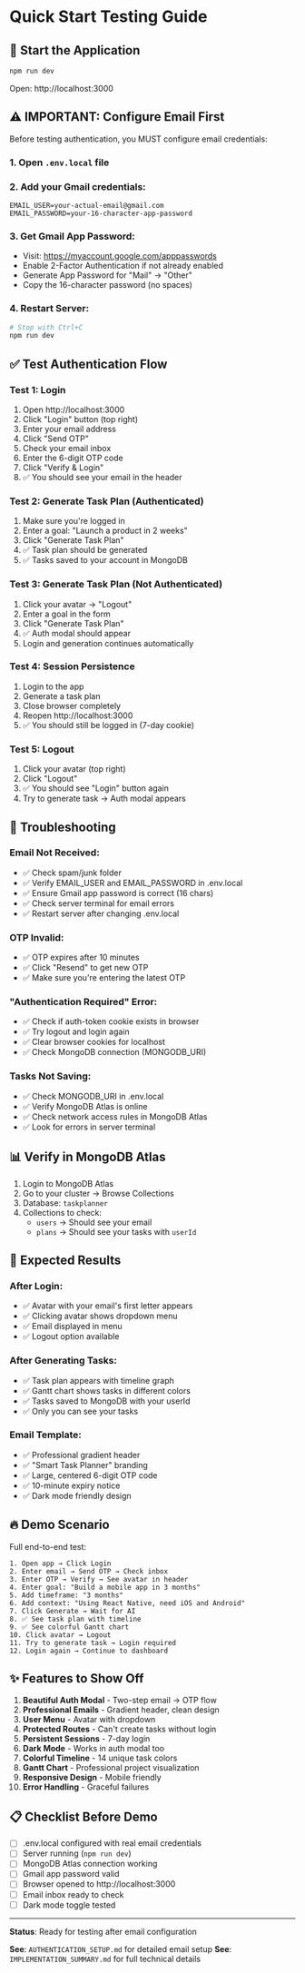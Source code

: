 # Quick Start Testing Guide

## 🚀 Start the Application

```bash
npm run dev
```

Open: http://localhost:3000

## ⚠️ IMPORTANT: Configure Email First

Before testing authentication, you MUST configure email credentials:

### 1. Open `.env.local` file

### 2. Add your Gmail credentials:

```env
EMAIL_USER=your-actual-email@gmail.com
EMAIL_PASSWORD=your-16-character-app-password
```

### 3. Get Gmail App Password:

- Visit: https://myaccount.google.com/apppasswords
- Enable 2-Factor Authentication if not already enabled
- Generate App Password for "Mail" → "Other"
- Copy the 16-character password (no spaces)

### 4. Restart Server:

```bash
# Stop with Ctrl+C
npm run dev
```

## ✅ Test Authentication Flow

### Test 1: Login

1. Open http://localhost:3000
2. Click "Login" button (top right)
3. Enter your email address
4. Click "Send OTP"
5. Check your email inbox
6. Enter the 6-digit OTP code
7. Click "Verify & Login"
8. ✅ You should see your email in the header

### Test 2: Generate Task Plan (Authenticated)

1. Make sure you're logged in
2. Enter a goal: "Launch a product in 2 weeks"
3. Click "Generate Task Plan"
4. ✅ Task plan should be generated
5. ✅ Tasks saved to your account in MongoDB

### Test 3: Generate Task Plan (Not Authenticated)

1. Click your avatar → "Logout"
2. Enter a goal in the form
3. Click "Generate Task Plan"
4. ✅ Auth modal should appear
5. Login and generation continues automatically

### Test 4: Session Persistence

1. Login to the app
2. Generate a task plan
3. Close browser completely
4. Reopen http://localhost:3000
5. ✅ You should still be logged in (7-day cookie)

### Test 5: Logout

1. Click your avatar (top right)
2. Click "Logout"
3. ✅ You should see "Login" button again
4. Try to generate task → Auth modal appears

## 🐛 Troubleshooting

### Email Not Received:

- ✅ Check spam/junk folder
- ✅ Verify EMAIL_USER and EMAIL_PASSWORD in .env.local
- ✅ Ensure Gmail app password is correct (16 chars)
- ✅ Check server terminal for email errors
- ✅ Restart server after changing .env.local

### OTP Invalid:

- ✅ OTP expires after 10 minutes
- ✅ Click "Resend" to get new OTP
- ✅ Make sure you're entering the latest OTP

### "Authentication Required" Error:

- ✅ Check if auth-token cookie exists in browser
- ✅ Try logout and login again
- ✅ Clear browser cookies for localhost
- ✅ Check MongoDB connection (MONGODB_URI)

### Tasks Not Saving:

- ✅ Check MONGODB_URI in .env.local
- ✅ Verify MongoDB Atlas is online
- ✅ Check network access rules in MongoDB Atlas
- ✅ Look for errors in server terminal

## 📊 Verify in MongoDB Atlas

1. Login to MongoDB Atlas
2. Go to your cluster → Browse Collections
3. Database: `taskplanner`
4. Collections to check:
   - `users` → Should see your email
   - `plans` → Should see your tasks with `userId`

## 🎯 Expected Results

### After Login:

- ✅ Avatar with your email's first letter appears
- ✅ Clicking avatar shows dropdown menu
- ✅ Email displayed in menu
- ✅ Logout option available

### After Generating Tasks:

- ✅ Task plan appears with timeline graph
- ✅ Gantt chart shows tasks in different colors
- ✅ Tasks saved to MongoDB with your userId
- ✅ Only you can see your tasks

### Email Template:

- ✅ Professional gradient header
- ✅ "Smart Task Planner" branding
- ✅ Large, centered 6-digit OTP code
- ✅ 10-minute expiry notice
- ✅ Dark mode friendly design

## 🔥 Demo Scenario

Full end-to-end test:

```
1. Open app → Click Login
2. Enter email → Send OTP → Check inbox
3. Enter OTP → Verify → See avatar in header
4. Enter goal: "Build a mobile app in 3 months"
5. Add timeframe: "3 months"
6. Add context: "Using React Native, need iOS and Android"
7. Click Generate → Wait for AI
8. ✅ See task plan with timeline
9. ✅ See colorful Gantt chart
10. Click avatar → Logout
11. Try to generate task → Login required
12. Login again → Continue to dashboard
```

## ✨ Features to Show Off

1. **Beautiful Auth Modal** - Two-step email → OTP flow
2. **Professional Emails** - Gradient header, clean design
3. **User Menu** - Avatar with dropdown
4. **Protected Routes** - Can't create tasks without login
5. **Persistent Sessions** - 7-day login
6. **Dark Mode** - Works in auth modal too
7. **Colorful Timeline** - 14 unique task colors
8. **Gantt Chart** - Professional project visualization
9. **Responsive Design** - Mobile friendly
10. **Error Handling** - Graceful failures

## 📋 Checklist Before Demo

- [ ] .env.local configured with real email credentials
- [ ] Server running (`npm run dev`)
- [ ] MongoDB Atlas connection working
- [ ] Gmail app password valid
- [ ] Browser opened to http://localhost:3000
- [ ] Email inbox ready to check
- [ ] Dark mode toggle tested

---

**Status**: Ready for testing after email configuration

**See**: `AUTHENTICATION_SETUP.md` for detailed email setup
**See**: `IMPLEMENTATION_SUMMARY.md` for full technical details
